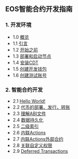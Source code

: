 ## EOS智能合约开发指南
### 1. 开发环境
   - 1.0 [概览](1.0.md)
   - 1.1 [引言](1.1.md)
   - 1.2 [开始之前](1.2.md)
   - 1.3 [部署和启动节点](1.3.md)
   - 1.4 [安装CDT](1.4.md)
   - 1.5 [创建开发钱包](1.5.md)
   - 1.6 [创建测试账号](1.6.md)
### 2. 智能合约开发
   - 2.1 [Hello World!](2.1.md)
   - 2.2 [代币的部署、发行，转账](2.2.md)
   - 2.3 [理解ABI文件](2.3.md)
   - 2.4 [数据持久化](2.4.md)
   - 2.5 [二级索引](2.5.md)
   - 2.6 [内联Actions](2.6.md)
   - 2.7 [内联Actions外部合约](2.7.md)
   - 2.8 [关联自定义权限](2.8.md)
   - 2.9 [Deferred Transactions](2.9.md)
